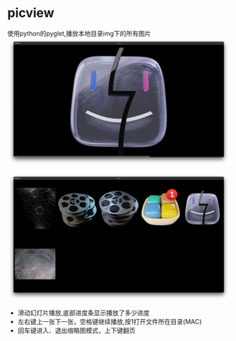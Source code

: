 # picview
使用python的pyglet,播放本地目录img下的所有图片
![](https://github.com/bjyitu/picview/blob/main/play.png)

![](https://github.com/bjyitu/picview/blob/main/thumb.png)

- 滑动幻灯片播放,底部进度条显示播放了多少进度
- 左右键上一张下一张，空格键继续播放,按1打开文件所在目录(MAC)
- 回车键进入、退出缩略图模式，上下键翻页
